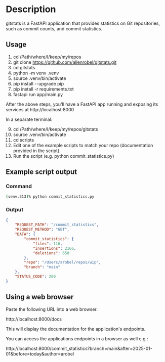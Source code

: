 # Description

gitstats is a FastAPI application that provides statistics on Git repositories, such as commit counts, and commit statistics.

## Usage

1. cd /Path/where/I/keep/my/repos
2. git clone https://github.com/allenrobel/gitstats.git
3. cd gitstats
4. python -m venv .venv 
5. source .venv/bin/activate
6. pip install --upgrade pip
7. pip install -r requirements.txt
8. fastapi run app/main.py

After the above steps, you'll have a FastAPI app running and exposing its services at http://localhost:8000

In a separate terminal:

9. cd /Path/where/I/keep/my/repos/gitstats
10. source .venv/bin/activate
11. cd scripts
12. Edit one of the example scripts to match your repo (documentation provided in the script).
13. Run the script (e.g. python commit_statistics.py)

## Example script output

### Command

```bash
(venv.313)% python commit_statistics.py
```

### Output

```json
{
    "REQUEST_PATH": "/commit_statistics",
    "REQUEST_METHOD": "GET",
    "DATA": {
        "commit_statistics": {
            "files": 116,
            "insertions": 2166,
            "deletions": 658
        },
        "repo": "/Users/arobel/repos/wip",
        "branch": "main"
    },
    "STATUS_CODE": 200
}
```

## Using a web browser

Paste the following URL into a web browser.

http://localhost:8000/docs

This will display the documentation for the application's endpoints.

You can access the applications endpoints in a browser as well e.g.:


http://localhost:8000/commit_statistics?branch=main&after=2025-01-01&before=today&author=arobel

